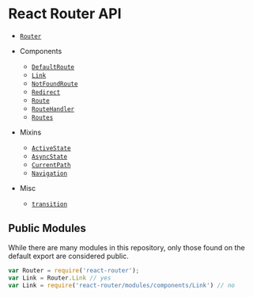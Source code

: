 React Router API 
================

- [`Router`](/docs/api/Router.md)

- Components
  - [`DefaultRoute`](/docs/api/components/DefaultRoute.md)
  - [`Link`](/docs/api/components/Link.md)
  - [`NotFoundRoute`](/docs/api/components/NotFoundRoute.md)
  - [`Redirect`](/docs/api/components/Redirect.md)
  - [`Route`](/docs/api/components/Route.md)
  - [`RouteHandler`](/docs/api/components/RouteHandler.md)
  - [`Routes`](/docs/api/components/Routes.md)

- Mixins
  - [`ActiveState`](/docs/api/mixins/ActiveState.md)
  - [`AsyncState`](/docs/api/mixins/AsyncState.md)
  - [`CurrentPath`](/docs/api/mixins/CurrentPath.md)
  - [`Navigation`](/docs/api/mixins/Navigation.md)

- Misc 
  - [`transition`](/docs/api/misc/transition.md)

Public Modules
--------------

While there are many modules in this repository, only those found on the
default export are considered public.

```js
var Router = require('react-router');
var Link = Router.Link // yes
var Link = require('react-router/modules/components/Link') // no
```

